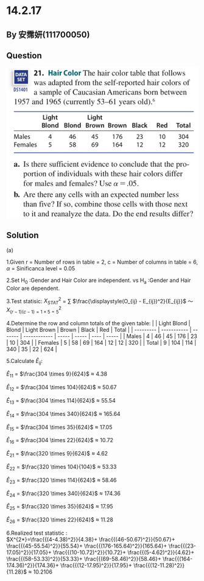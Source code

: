 # 14.2.17

## By 安霈妍(111700050)

## Question
![image](https://github.com/HWTeng-Course/202402-Statistics/blob/main/Images/14.3.21_1.jpg)

## Solution
(a)

1.Given r = Number of rows in table = 2, c = Number of columns in table = 6, $\alpha$ = Sinificanca level = 0.05


2.Set H<sub>0</sub> :Gender and Hair Color are independent. vs H<sub>a</sub> :Gender and Hair Color are dependent.


3.Test statisic: $X^2_{STAT}$ = $\sum$ $\frac{\displaystyle(O_{ij} - E_{ij})^2}{E_{ij}}$ ～ $X^2_{(r-1)(c-1) = 1 \times 5 = 5}$


4.Determine the row and column totals of the given table:
|           | Light Blond | Blond   | Light Brown  | Brown | Black | Red  | Total |
| --------- | ----------- | ------- | ------------ | ----- | ----- | ---- | ----- |
| Males     | 4           | 46      | 45           | 176   | 23    | 10   | 304   |
| Females   | 5           | 58      | 69           | 164   | 12    | 12   | 320   |
| Total     | 9           | 104     | 114          | 340   | 35    | 22   | 624   |


5.Calculate $\hat{E}_{ij}$:

$\hat{E}_{11}$ = $\frac{304 \times 9}{624}$ $\approx$ 4.38

$\hat{E}_{12}$ = $\frac{304 \times 104}{624}$ $\approx$ 50.67

$\hat{E}_{13}$ = $\frac{304 \times 114}{624}$ $\approx$ 55.54

$\hat{E}_{14}$ = $\frac{304 \times 340}{624}$ $\approx$ 165.64

$\hat{E}_{15}$ = $\frac{304 \times 35}{624}$ $\approx$ 17.05

$\hat{E}_{16}$ = $\frac{304 \times 22}{624}$ $\approx$ 10.72

$\hat{E}_{21}$ = $\frac{320 \times 9}{624}$ $\approx$ 4.62

$\hat{E}_{22}$ = $\frac{320 \times 104}{104}$ $\approx$ 53.33

$\hat{E}_{23}$ = $\frac{320 \times 114}{624}$ $\approx$ 58.46

$\hat{E}_{24}$ = $\frac{320 \times 340}{624}$ $\approx$ 174.36

$\hat{E}_{25}$ = $\frac{320 \times 35}{624}$ $\approx$ 17.95

$\hat{E}_{26}$ = $\frac{320 \times 22}{624}$ $\approx$ 11.28


6.Realized test statistic : \
$X^{2*}=\frac{{(4-4.38)^2}}{4.38}+ \frac{{(46-50.67)^2}}{50.67}+ \frac{{(45-55.54)^2}}{55.54}+ \frac{{(176-165.64)^2}}{165.64}+ \frac{{(23-17.05)^2}}{17.05}+ \frac{{(10-10.72)^2}}{10.72}+ \frac{{(5-4.62)^2}}{4.62}+ \frac{{(58-53.33)^2}}{53.33}+ \frac{{(69-58.46)^2}}{58.46}+ \frac{{(164-174.36)^2}}{174.36}+ \frac{{(12-17.95)^2}}{17.95}+ \frac{{(12-11.28)^2}}{11.28}$ $\approx$ 10.2106




